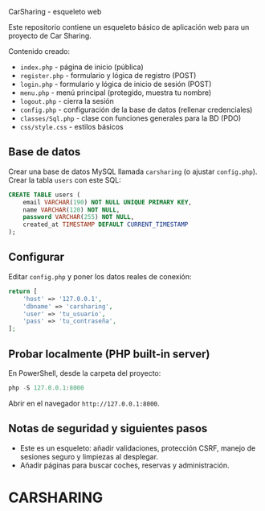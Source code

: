 CarSharing - esqueleto web

Este repositorio contiene un esqueleto básico de aplicación web para un proyecto de Car Sharing.

Contenido creado:
- `index.php` - página de inicio (pública)
- `register.php` - formulario y lógica de registro (POST)
- `login.php` - formulario y lógica de inicio de sesión (POST)
- `menu.php` - menú principal (protegido, muestra tu nombre)
- `logout.php` - cierra la sesión
- `config.php` - configuración de la base de datos (rellenar credenciales)
- `classes/Sql.php` - clase con funciones generales para la BD (PDO)
- `css/style.css` - estilos básicos

Base de datos
------------
Crear una base de datos MySQL llamada `carsharing` (o ajustar `config.php`). Crear la tabla `users` con este SQL:

```sql
CREATE TABLE users (
	email VARCHAR(190) NOT NULL UNIQUE PRIMARY KEY,
	name VARCHAR(120) NOT NULL,
	password VARCHAR(255) NOT NULL,
	created_at TIMESTAMP DEFAULT CURRENT_TIMESTAMP
);
```

Configurar
---------
Editar `config.php` y poner los datos reales de conexión:

```php
return [
	'host' => '127.0.0.1',
	'dbname' => 'carsharing',
	'user' => 'tu_usuario',
	'pass' => 'tu_contraseña',
];
```

Probar localmente (PHP built-in server)
-------------------------------------
En PowerShell, desde la carpeta del proyecto:

```powershell
php -S 127.0.0.1:8000
```

Abrir en el navegador `http://127.0.0.1:8000`.

Notas de seguridad y siguientes pasos
-----------------------------------
- Este es un esqueleto: añadir validaciones, protección CSRF, manejo de sesiones seguro y limpiezas al desplegar.
- Añadir páginas para buscar coches, reservas y administración.
# CARSHARING
